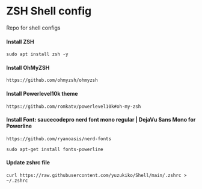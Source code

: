 # ZSH Shell config
Repo for shell configs



#### Install ZSH
```
sudo apt install zsh -y
```
#### Install OhMyZSH
```
https://github.com/ohmyzsh/ohmyzsh
```
#### Install Powerlevel10k theme
```
https://github.com/romkatv/powerlevel10k#oh-my-zsh
```
#### Install Font: saucecodepro nerd font mono regular | DejaVu Sans Mono for Powerline
```
https://github.com/ryanoasis/nerd-fonts
```
```
sudo apt-get install fonts-powerline
```

#### Update zshrc file
```
curl https://raw.githubusercontent.com/yuzukiko/Shell/main/.zshrc > ~/.zshrc
```
